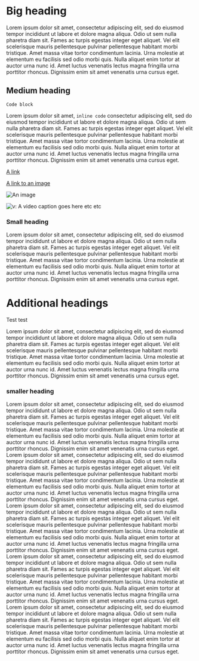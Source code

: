 # Big heading

Lorem ipsum dolor sit amet, consectetur adipiscing elit, sed do eiusmod tempor incididunt ut labore et dolore magna aliqua. Odio ut sem nulla pharetra diam sit. Fames ac turpis egestas integer eget aliquet. Vel elit scelerisque mauris pellentesque pulvinar pellentesque habitant morbi tristique. Amet massa vitae tortor condimentum lacinia. Urna molestie at elementum eu facilisis sed odio morbi quis. Nulla aliquet enim tortor at auctor urna nunc id. Amet luctus venenatis lectus magna fringilla urna porttitor rhoncus. Dignissim enim sit amet venenatis urna cursus eget.

## Medium heading

`Code block`

Lorem ipsum dolor sit amet, `inline code` consectetur adipiscing elit, sed do eiusmod tempor incididunt ut labore et dolore magna aliqua. Odio ut sem nulla pharetra diam sit. Fames ac turpis egestas integer eget aliquet. Vel elit scelerisque mauris pellentesque pulvinar pellentesque habitant morbi tristique. Amet massa vitae tortor condimentum lacinia. Urna molestie at elementum eu facilisis sed odio morbi quis. Nulla aliquet enim tortor at auctor urna nunc id. Amet luctus venenatis lectus magna fringilla urna porttitor rhoncus. Dignissim enim sit amet venenatis urna cursus eget.

[A link](https://github.com/remarkjs/react-markdown)

[A link to an image](https://via.placeholder.com/740x420)

![An image](https://via.placeholder.com/740x420)

![v: A video caption goes here etc etc](https://www.youtube.com/embed/9YKPoHNEySI)

### Small heading

Lorem ipsum dolor sit amet, consectetur adipiscing elit, sed do eiusmod tempor incididunt ut labore et dolore magna aliqua. Odio ut sem nulla pharetra diam sit. Fames ac turpis egestas integer eget aliquet. Vel elit scelerisque mauris pellentesque pulvinar pellentesque habitant morbi tristique. Amet massa vitae tortor condimentum lacinia. Urna molestie at elementum eu facilisis sed odio morbi quis. Nulla aliquet enim tortor at auctor urna nunc id. Amet luctus venenatis lectus magna fringilla urna porttitor rhoncus. Dignissim enim sit amet venenatis urna cursus eget.


# Additional headings

Test test

Lorem ipsum dolor sit amet, consectetur adipiscing elit, sed do eiusmod tempor incididunt ut labore et dolore magna aliqua. Odio ut sem nulla pharetra diam sit. Fames ac turpis egestas integer eget aliquet. Vel elit scelerisque mauris pellentesque pulvinar pellentesque habitant morbi tristique. Amet massa vitae tortor condimentum lacinia. Urna molestie at elementum eu facilisis sed odio morbi quis. Nulla aliquet enim tortor at auctor urna nunc id. Amet luctus venenatis lectus magna fringilla urna porttitor rhoncus. Dignissim enim sit amet venenatis urna cursus eget.

### smaller heading

Lorem ipsum dolor sit amet, consectetur adipiscing elit, sed do eiusmod tempor incididunt ut labore et dolore magna aliqua. Odio ut sem nulla pharetra diam sit. Fames ac turpis egestas integer eget aliquet. Vel elit scelerisque mauris pellentesque pulvinar pellentesque habitant morbi tristique. Amet massa vitae tortor condimentum lacinia. Urna molestie at elementum eu facilisis sed odio morbi quis. Nulla aliquet enim tortor at auctor urna nunc id. Amet luctus venenatis lectus magna fringilla urna porttitor rhoncus. Dignissim enim sit amet venenatis urna cursus eget.
Lorem ipsum dolor sit amet, consectetur adipiscing elit, sed do eiusmod tempor incididunt ut labore et dolore magna aliqua. Odio ut sem nulla pharetra diam sit. Fames ac turpis egestas integer eget aliquet. Vel elit scelerisque mauris pellentesque pulvinar pellentesque habitant morbi tristique. Amet massa vitae tortor condimentum lacinia. Urna molestie at elementum eu facilisis sed odio morbi quis. Nulla aliquet enim tortor at auctor urna nunc id. Amet luctus venenatis lectus magna fringilla urna porttitor rhoncus. Dignissim enim sit amet venenatis urna cursus eget.
Lorem ipsum dolor sit amet, consectetur adipiscing elit, sed do eiusmod tempor incididunt ut labore et dolore magna aliqua. Odio ut sem nulla pharetra diam sit. Fames ac turpis egestas integer eget aliquet. Vel elit scelerisque mauris pellentesque pulvinar pellentesque habitant morbi tristique. Amet massa vitae tortor condimentum lacinia. Urna molestie at elementum eu facilisis sed odio morbi quis. Nulla aliquet enim tortor at auctor urna nunc id. Amet luctus venenatis lectus magna fringilla urna porttitor rhoncus. Dignissim enim sit amet venenatis urna cursus eget.
Lorem ipsum dolor sit amet, consectetur adipiscing elit, sed do eiusmod tempor incididunt ut labore et dolore magna aliqua. Odio ut sem nulla pharetra diam sit. Fames ac turpis egestas integer eget aliquet. Vel elit scelerisque mauris pellentesque pulvinar pellentesque habitant morbi tristique. Amet massa vitae tortor condimentum lacinia. Urna molestie at elementum eu facilisis sed odio morbi quis. Nulla aliquet enim tortor at auctor urna nunc id. Amet luctus venenatis lectus magna fringilla urna porttitor rhoncus. Dignissim enim sit amet venenatis urna cursus eget.
Lorem ipsum dolor sit amet, consectetur adipiscing elit, sed do eiusmod tempor incididunt ut labore et dolore magna aliqua. Odio ut sem nulla pharetra diam sit. Fames ac turpis egestas integer eget aliquet. Vel elit scelerisque mauris pellentesque pulvinar pellentesque habitant morbi tristique. Amet massa vitae tortor condimentum lacinia. Urna molestie at elementum eu facilisis sed odio morbi quis. Nulla aliquet enim tortor at auctor urna nunc id. Amet luctus venenatis lectus magna fringilla urna porttitor rhoncus. Dignissim enim sit amet venenatis urna cursus eget.

